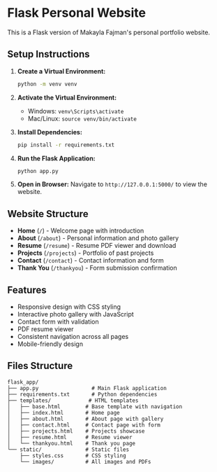 # Flask Personal Website

This is a Flask version of Makayla Fajman's personal portfolio website.

## Setup Instructions

1. **Create a Virtual Environment:**
   ```bash
   python -m venv venv
   ```

2. **Activate the Virtual Environment:**
   - Windows: `venv\Scripts\activate`
   - Mac/Linux: `source venv/bin/activate`

3. **Install Dependencies:**
   ```bash
   pip install -r requirements.txt
   ```

4. **Run the Flask Application:**
   ```bash
   python app.py
   ```

5. **Open in Browser:**
   Navigate to `http://127.0.0.1:5000/` to view the website.

## Website Structure

- **Home** (`/`) - Welcome page with introduction
- **About** (`/about`) - Personal information and photo gallery
- **Resume** (`/resume`) - Resume PDF viewer and download
- **Projects** (`/projects`) - Portfolio of past projects
- **Contact** (`/contact`) - Contact information and form
- **Thank You** (`/thankyou`) - Form submission confirmation

## Features

- Responsive design with CSS styling
- Interactive photo gallery with JavaScript
- Contact form with validation
- PDF resume viewer
- Consistent navigation across all pages
- Mobile-friendly design

## Files Structure

```
flask_app/
├── app.py                 # Main Flask application
├── requirements.txt       # Python dependencies
├── templates/            # HTML templates
│   ├── base.html        # Base template with navigation
│   ├── index.html       # Home page
│   ├── about.html       # About page with gallery
│   ├── contact.html     # Contact page with form
│   ├── projects.html    # Projects showcase
│   ├── resume.html      # Resume viewer
│   └── thankyou.html    # Thank you page
└── static/              # Static files
    ├── styles.css       # CSS styling
    └── images/          # All images and PDFs
```
